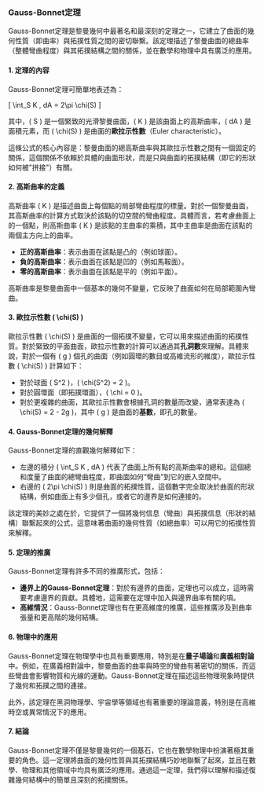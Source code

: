 ### Gauss-Bonnet定理

Gauss-Bonnet定理是黎曼幾何中最著名和最深刻的定理之一，它建立了曲面的幾何性質（即曲率）與拓撲性質之間的密切聯繫。該定理描述了黎曼曲面的總曲率（整體彎曲程度）與其拓撲結構之間的關係，並在數學和物理中具有廣泛的應用。

#### 1. 定理的內容

Gauss-Bonnet定理可簡單地表述為：

\[
\int_S K \, dA = 2\pi \chi(S)
\]

其中，\( S \) 是一個緊致的光滑黎曼曲面，\( K \) 是該曲面上的高斯曲率，\( dA \) 是面積元素，而 \( \chi(S) \) 是曲面的**歐拉示性數**（Euler characteristic）。

這條公式的核心內容是：黎曼曲面的總高斯曲率與其歐拉示性數之間有一個固定的關係，這個關係不依賴於具體的曲面形狀，而是只與曲面的拓撲結構（即它的形狀如何被"拼接"）有關。

#### 2. 高斯曲率的定義

高斯曲率 \( K \) 是描述曲面上每個點的局部彎曲程度的標量。對於一個黎曼曲面，其高斯曲率的計算方式取決於該點的切空間的彎曲程度。具體而言，若考慮曲面上的一個點，則高斯曲率 \( K \) 是該點的主曲率的乘積，其中主曲率是曲面在該點的兩個主方向上的曲率。

- **正的高斯曲率**：表示曲面在該點是凸的（例如球面）。
- **負的高斯曲率**：表示曲面在該點是凹的（例如馬鞍面）。
- **零的高斯曲率**：表示曲面在該點是平的（例如平面）。

高斯曲率是黎曼曲面中一個基本的幾何不變量，它反映了曲面如何在局部範圍內彎曲。

#### 3. 歐拉示性數 \( \chi(S) \)

歐拉示性數 \( \chi(S) \) 是曲面的一個拓撲不變量，它可以用來描述曲面的拓撲性質。對於緊致的平面曲面，歐拉示性數的計算可以通過其**孔洞數**來理解。具體來說，對於一個有 \( g \) 個孔的曲面（例如圓環的數目或高維流形的維度），歐拉示性數 \( \chi(S) \) 計算如下：

- 對於球面 \( S^2 \)，\( \chi(S^2) = 2 \)。
- 對於圓環面（即拓撲環面），\( \chi = 0 \)。
- 對於更複雜的曲面，其歐拉示性數會根據孔洞的數量而改變，通常表達為 \( \chi(S) = 2 - 2g \)，其中 \( g \) 是曲面的**基數**，即孔的數量。

#### 4. Gauss-Bonnet定理的幾何解釋

Gauss-Bonnet定理的直觀幾何解釋如下：

- 左邊的積分 \( \int_S K \, dA \) 代表了曲面上所有點的高斯曲率的總和。這個總和度量了曲面的總彎曲程度，即曲面如何“彎曲”到它的嵌入空間中。
- 右邊的 \( 2\pi \chi(S) \) 則是曲面的拓撲性質，這個數字完全取決於曲面的形狀結構，例如曲面上有多少個孔，或者它的邊界是如何連接的。

該定理的美妙之處在於，它提供了一個將幾何信息（彎曲）與拓撲信息（形狀的結構）聯繫起來的公式，這意味著曲面的幾何性質（如總曲率）可以用它的拓撲性質來解釋。

#### 5. 定理的推廣

Gauss-Bonnet定理有許多不同的推廣形式，包括：

- **邊界上的Gauss-Bonnet定理**：對於有邊界的曲面，定理也可以成立，這時需要考慮邊界的貢獻。具體地，這需要在定理中加入與邊界曲率有關的項。
- **高維情況**：Gauss-Bonnet定理也有在更高維度的推廣，這些推廣涉及到曲率張量和更高階的幾何結構。

#### 6. 物理中的應用

Gauss-Bonnet定理在物理學中也具有重要應用，特別是在**量子場論**和**廣義相對論**中。例如，在廣義相對論中，黎曼曲面的曲率與時空的彎曲有著密切的關係，而這些彎曲會影響物質和光線的運動。Gauss-Bonnet定理在描述這些物理現象時提供了幾何和拓撲之間的連接。

此外，該定理在黑洞物理學、宇宙學等領域也有著重要的理論意義，特別是在高維時空或異常情況下的應用。

#### 7. 結論

Gauss-Bonnet定理不僅是黎曼幾何的一個基石，它也在數學物理中扮演著極其重要的角色。這一定理將曲面的幾何性質與其拓撲結構巧妙地聯繫了起來，並且在數學、物理和其他領域中均具有廣泛的應用。通過這一定理，我們得以理解和描述復雜幾何結構中的簡單且深刻的拓撲關係。